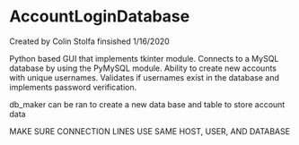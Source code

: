# AccountLoginDatabase
Created by Colin Stolfa finsished 1/16/2020

Python based GUI that implements tkinter module.
Connects to a MySQL database by using the PyMySQL module.
Ability to create new accounts with unique usernames.
Validates if usernames exist in the database and implements password verification.

db_maker can be ran to create a new data base and table to store account data

MAKE SURE CONNECTION LINES USE SAME HOST, USER, AND DATABASE
